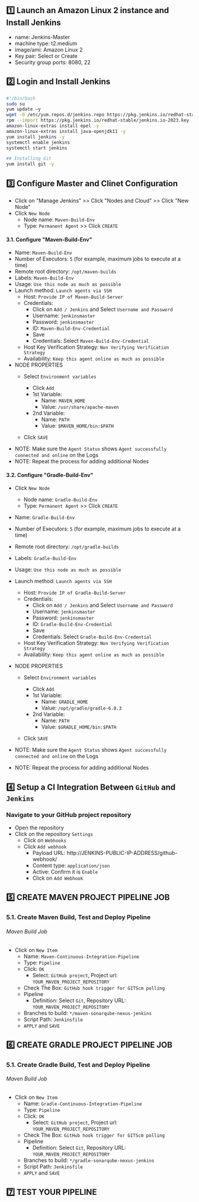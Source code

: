 ## 1️⃣ Launch an Amazon Linux 2 instance and Install Jenkins
- name: Jenkins-Master
- machine type: t2.medium
- image/ami: Amazon Linux 2
- Key pair: Select or Create
- Security group ports: 8080, 22
 
 ## 2️⃣ Login and Install Jenkins
 ```bash
#!/bin/bash
sudo su
yum update –y
wget -O /etc/yum.repos.d/jenkins.repo https://pkg.jenkins.io/redhat-stable/jenkins.repo
rpm --import https://pkg.jenkins.io/redhat-stable/jenkins.io-2023.key
amazon-linux-extras install epel -y
amazon-linux-extras install java-openjdk11 -y
yum install jenkins -y
systemctl enable jenkins
systemctl start jenkins

## Installing Git
yum install git -y
 ```

## 3️⃣ Configure Master and Clinet Configuration
- Click on "Manage Jenkins" >> Click "Nodes and Cloud" >> Click "New Node"
- Click `New Node`
    - Node name: `Maven-Build-Env` 
    - Type: `Permanent Agent` >> Click `CREATE`

#### 3.1. Configure "Maven-Build-Env"
- Name:                  `Maven-Build-Env`
- Number of Executors:   `5` (for example, maximum jobs to execute at a time)
- Remote root directory: `/opt/maven-builds`
- Labels:                `Maven-Build-Env`
- Usage:                 `Use this node as much as possible`
- Launch method:         `Launch agents via SSH`
    - Host:   `Provide IP of Maven-Build-Server`
    - Credentials:
        - Click on `Add / Jenkins` and Select `Username and Password`
        - Username: `jenkinsmaster`
        - Password: `jenkinsmaster`
        - ID: `Maven-Build-Env-Credential`
        - Save
        - Credentials: Select `Maven-Build-Env-Credential`
    - Host Key Verification Strategy: `Non Verifying Verification Strategy`
    - Availability: `Keep this agent online as much as possible`
- NODE PROPERTIES
    - Select `Environment variables`
        - Click `Add`
        - 1st Variable:
            - Name: `MAVEN_HOME`
            - Value: `/usr/share/apache-maven`
        - 2nd Variable:
            - Name: `PATH`
            - Value: `$MAVEN_HOME/bin:$PATH`

    - Click `SAVE`
- NOTE: Make sure the `Agent Status` shows `Agent successfully connected and online` on the Logs
- NOTE: Repeat the process for adding additional Nodes

#### 3.2. Configure "Gradle-Build-Env"
- Click `New Node`
    - Node name: `Gradle-Build-Env` 
    - Type: `Permanent Agent` >> Click `CREATE`

- Name:                  `Gradle-Build-Env`
- Number of Executors:   `5` (for example, maximum jobs to execute at a time)
- Remote root directory: `/opt/gradle-builds`
- Labels:                `Gradle-Build-Env`
- Usage:                 `Use this node as much as possible`
- Launch method:         `Launch agents via SSH`
    - Host:   `Provide IP of Gradle-Build-Server`
    - Credentials:
        - Click on `Add / Jenkins` and Select `Username and Password`
        - Username: `jenkinsmaster`
        - Password: `jenkinsmaster`
        - ID: `Gradle-Build-Env-Credential`
        - Save
        - Credentials: Select `Gradle-Build-Env-Credential`
    - Host Key Verification Strategy: `Non Verifying Verification Strategy`
    - Availability: `Keep this agent online as much as possible`
- NODE PROPERTIES
    - Select `Environment variables`
        - Click `Add`
        - 1st Variable:
            - Name: `GRADLE_HOME`
            - Value: `/opt/gradle/gradle-6.8.3`
        - 2nd Variable:
            - Name: `PATH`
            - Value: `$GRADLE_HOME/bin:$PATH`

    - Click `SAVE`
- NOTE: Make sure the `Agent Status` shows `Agent successfully connected and online` on the Logs
- NOTE: Repeat the process for adding additional Nodes

## 4️⃣ Setup a CI Integration Between `GitHub` and `Jenkins`
### Navigate to your GitHub project repository
   - Open the repository
   - Click on the repository `Settings`
       - Click on `Webhooks`
       - Click `Add webhook`
           - Payload URL: http://JENKINS-PUBLIC-IP-ADDRESS/github-webhook/
           - Content type: `application/json`
           - Active: Confirm it is `Enable`
           - Click on `Add Webhook`

## 5️⃣ CREATE MAVEN PROJECT PIPELINE JOB

### 5.1. Create Maven Build, Test and Deploy Pipeline
###### Maven Build Job
- Click on `New Item`
    - Name: `Maven-Continuous-Integration-Pipeline`
    - Type: `Pipeline`
    - Click: `OK`
        - Select: `GitHub project`, Project url: `YOUR_MAVEN_PROJECT_REPOSITORY`
    - Check The Box: `GitHub hook trigger for GITScm polling`
    - Pipeline
      - Definition: Select `Git`, Repository URL: `YOUR_MAVEN_PROJECT_REPOSITORY`
    - Branches to build: `*/maven-sonarqube-nexus-jenkins`
    - Script Path: `Jenkinsfile`
    - `APPLY` and `SAVE`

## 6️⃣ CREATE GRADLE PROJECT PIPELINE JOB

### 5.1. Create Gradle Build, Test and Deploy Pipeline
###### Maven Build Job
- Click on `New Item`
    - Name: `Gradle-Continuous-Integration-Pipeline`
    - Type: `Pipeline`
    - Click: `OK`
        - Select: `GitHub project`, Project url: `YOUR_MAVEN_PROJECT_REPOSITORY`
    - Check The Box: `GitHub hook trigger for GITScm polling`
    - Pipeline
      - Definition: Select `Git`, Repository URL: `YOUR_MAVEN_PROJECT_REPOSITORY`
    - Branches to build: `*/gradle-sonarqube-nexus-jenkins`
    - Script Path: `Jenkinsfile`
    - `APPLY` and `SAVE`

## 7️⃣ TEST YOUR PIPELINE







